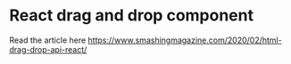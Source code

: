 # React drag and drop component

Read the article here <https://www.smashingmagazine.com/2020/02/html-drag-drop-api-react/>
